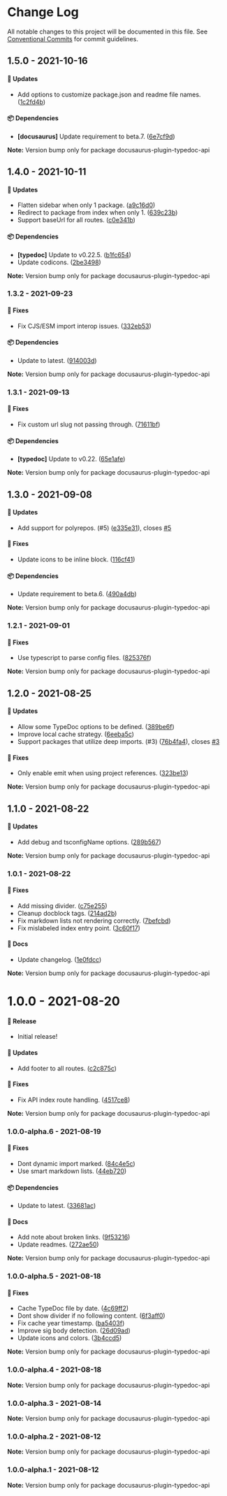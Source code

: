 # Change Log

All notable changes to this project will be documented in this file.
See [Conventional Commits](https://conventionalcommits.org) for commit guidelines.

## 1.5.0 - 2021-10-16

#### 🚀 Updates

- Add options to customize package.json and readme file names. ([1c2fd4b](https://github.com/milesj/docusaurus-plugin-typedoc-api/commit/1c2fd4b))

#### 📦 Dependencies

- **[docusaurus]** Update requirement to beta.7. ([6e7cf9d](https://github.com/milesj/docusaurus-plugin-typedoc-api/commit/6e7cf9d))

**Note:** Version bump only for package docusaurus-plugin-typedoc-api





## 1.4.0 - 2021-10-11

#### 🚀 Updates

- Flatten sidebar when only 1 package. ([a9c16d0](https://github.com/milesj/docusaurus-plugin-typedoc-api/commit/a9c16d0))
- Redirect to package from index when only 1. ([639c23b](https://github.com/milesj/docusaurus-plugin-typedoc-api/commit/639c23b))
- Support baseUrl for all routes. ([c0e341b](https://github.com/milesj/docusaurus-plugin-typedoc-api/commit/c0e341b))

#### 📦 Dependencies

- **[typedoc]** Update to v0.22.5. ([b1fc654](https://github.com/milesj/docusaurus-plugin-typedoc-api/commit/b1fc654))
- Update codicons. ([2be3498](https://github.com/milesj/docusaurus-plugin-typedoc-api/commit/2be3498))

**Note:** Version bump only for package docusaurus-plugin-typedoc-api





### 1.3.2 - 2021-09-23

#### 🐞 Fixes

- Fix CJS/ESM import interop issues. ([332eb53](https://github.com/milesj/docusaurus-plugin-typedoc-api/commit/332eb53))

#### 📦 Dependencies

- Update to latest. ([914003d](https://github.com/milesj/docusaurus-plugin-typedoc-api/commit/914003d))

**Note:** Version bump only for package docusaurus-plugin-typedoc-api





### 1.3.1 - 2021-09-13

#### 🐞 Fixes

- Fix custom url slug not passing through. ([71611bf](https://github.com/milesj/docusaurus-plugin-typedoc-api/commit/71611bf))

#### 📦 Dependencies

- **[typedoc]** Update to v0.22. ([65e1afe](https://github.com/milesj/docusaurus-plugin-typedoc-api/commit/65e1afe))

**Note:** Version bump only for package docusaurus-plugin-typedoc-api





## 1.3.0 - 2021-09-08

#### 🚀 Updates

- Add support for polyrepos. (#5) ([e335e31](https://github.com/milesj/docusaurus-plugin-typedoc-api/commit/e335e31)), closes [#5](https://github.com/milesj/docusaurus-plugin-typedoc-api/issues/5)

#### 🐞 Fixes

- Update icons to be inline block. ([116cf41](https://github.com/milesj/docusaurus-plugin-typedoc-api/commit/116cf41))

#### 📦 Dependencies

- Update requirement to beta.6. ([490a4db](https://github.com/milesj/docusaurus-plugin-typedoc-api/commit/490a4db))

**Note:** Version bump only for package docusaurus-plugin-typedoc-api





### 1.2.1 - 2021-09-01

#### 🐞 Fixes

- Use typescript to parse config files. ([825376f](https://github.com/milesj/docusaurus-plugin-typedoc-api/commit/825376f))

**Note:** Version bump only for package docusaurus-plugin-typedoc-api





## 1.2.0 - 2021-08-25

#### 🚀 Updates

- Allow some TypeDoc options to be defined. ([389be6f](https://github.com/milesj/docusaurus-plugin-typedoc-api/commit/389be6f))
- Improve local cache strategy. ([6eeba5c](https://github.com/milesj/docusaurus-plugin-typedoc-api/commit/6eeba5c))
- Support packages that utilize deep imports. (#3) ([76b4fa4](https://github.com/milesj/docusaurus-plugin-typedoc-api/commit/76b4fa4)), closes [#3](https://github.com/milesj/docusaurus-plugin-typedoc-api/issues/3)

#### 🐞 Fixes

- Only enable emit when using project references. ([323be13](https://github.com/milesj/docusaurus-plugin-typedoc-api/commit/323be13))

**Note:** Version bump only for package docusaurus-plugin-typedoc-api





## 1.1.0 - 2021-08-22

#### 🚀 Updates

- Add debug and tsconfigName options. ([289b567](https://github.com/milesj/docusaurus-plugin-typedoc-api/commit/289b567))

**Note:** Version bump only for package docusaurus-plugin-typedoc-api





### 1.0.1 - 2021-08-22

#### 🐞 Fixes

- Add missing divider. ([c75e255](https://github.com/milesj/docusaurus-plugin-typedoc-api/commit/c75e255))
- Cleanup docblock tags. ([214ad2b](https://github.com/milesj/docusaurus-plugin-typedoc-api/commit/214ad2b))
- Fix markdown lists not rendering correctly. ([7befcbd](https://github.com/milesj/docusaurus-plugin-typedoc-api/commit/7befcbd))
- Fix mislabeled index entry point. ([3c60f17](https://github.com/milesj/docusaurus-plugin-typedoc-api/commit/3c60f17))

#### 📘 Docs

- Update changelog. ([1e0fdcc](https://github.com/milesj/docusaurus-plugin-typedoc-api/commit/1e0fdcc))

**Note:** Version bump only for package docusaurus-plugin-typedoc-api





# 1.0.0 - 2021-08-20

#### 🎉 Release

- Initial release!

#### 🚀 Updates

- Add footer to all routes. ([c2c875c](https://github.com/milesj/docusaurus-plugin-typedoc-api/commit/c2c875c))

#### 🐞 Fixes

- Fix API index route handling. ([4517ce8](https://github.com/milesj/docusaurus-plugin-typedoc-api/commit/4517ce8))

**Note:** Version bump only for package docusaurus-plugin-typedoc-api





### 1.0.0-alpha.6 - 2021-08-19

#### 🐞 Fixes

- Dont dynamic import marked. ([84c4e5c](https://github.com/milesj/docusaurus-plugin-typedoc-api/commit/84c4e5c))
- Use smart markdown lists. ([44eb720](https://github.com/milesj/docusaurus-plugin-typedoc-api/commit/44eb720))

#### 📦 Dependencies

- Update to latest. ([33681ac](https://github.com/milesj/docusaurus-plugin-typedoc-api/commit/33681ac))

#### 📘 Docs

- Add note about broken links. ([9f53216](https://github.com/milesj/docusaurus-plugin-typedoc-api/commit/9f53216))
- Update readmes. ([272ae50](https://github.com/milesj/docusaurus-plugin-typedoc-api/commit/272ae50))

**Note:** Version bump only for package docusaurus-plugin-typedoc-api





### 1.0.0-alpha.5 - 2021-08-18

#### 🐞 Fixes

- Cache TypeDoc file by date. ([4c69ff2](https://github.com/milesj/docusaurus-plugin-typedoc-api/commit/4c69ff2))
- Dont show divider if no following content. ([6f3aff0](https://github.com/milesj/docusaurus-plugin-typedoc-api/commit/6f3aff0))
- Fix cache year timestamp. ([ba5403f](https://github.com/milesj/docusaurus-plugin-typedoc-api/commit/ba5403f))
- Improve sig body detection. ([26d09ad](https://github.com/milesj/docusaurus-plugin-typedoc-api/commit/26d09ad))
- Update icons and colors. ([3b4ccd5](https://github.com/milesj/docusaurus-plugin-typedoc-api/commit/3b4ccd5))

**Note:** Version bump only for package docusaurus-plugin-typedoc-api





### 1.0.0-alpha.4 - 2021-08-18

**Note:** Version bump only for package docusaurus-plugin-typedoc-api





### 1.0.0-alpha.3 - 2021-08-14

**Note:** Version bump only for package docusaurus-plugin-typedoc-api





### 1.0.0-alpha.2 - 2021-08-12

**Note:** Version bump only for package docusaurus-plugin-typedoc-api





### 1.0.0-alpha.1 - 2021-08-12

**Note:** Version bump only for package docusaurus-plugin-typedoc-api
